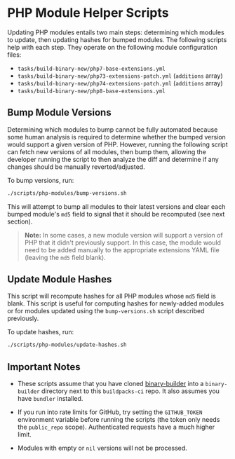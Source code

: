# PHP Module Helper Scripts

Updating PHP modules entails two main steps: determining which modules to update, then updating hashes for bumped modules. The following scripts help with each step. They operate on the following module configuration files:

- `tasks/build-binary-new/php7-base-extensions.yml`
- `tasks/build-binary-new/php73-extensions-patch.yml` (`additions` array)
- `tasks/build-binary-new/php74-extensions-patch.yml` (`additions` array)
- `tasks/build-binary-new/php8-base-extensions.yml`

## Bump Module Versions

Determining which modules to bump cannot be fully automated because some human analysis is required to determine whether the bumped version would support a given version of PHP. However, running the following script can fetch new versions of all modules, then bump them, allowing the developer running the script to then analyze the diff and determine if any changes should be manually reverted/adjusted.

To bump versions, run:

```bash
./scripts/php-modules/bump-versions.sh
```

This will attempt to bump all modules to their latest versions and clear each bumped module's `md5` field to signal that it should be recomputed (see next section).

> **Note:** In some cases, a new module version will support a version of PHP that it didn't previously support. In this case, the module would need to be added manually to the appropriate extensions YAML file (leaving the `md5` field blank).

## Update Module Hashes

This script will recompute hashes for all PHP modules whose `md5` field is blank. This script is useful for computing hashes for newly-added modules or for modules updated using the `bump-versions.sh` script described previously.

To update hashes, run:

```bash
./scripts/php-modules/update-hashes.sh
```

## Important Notes

- These scripts assume that you have cloned [binary-builder](https://github.com/cloudfoundry/binary-builder) into a `binary-builder` directory next to this `buildpacks-ci` repo. It also assumes you have `bundler` installed.

- If you run into rate limits for GitHub, try setting the `GITHUB_TOKEN` environment variable before running the scripts (the token only needs the `public_repo` scope). Authenticated requests have a much higher limit.

- Modules with empty or `nil` versions will not be processed.
